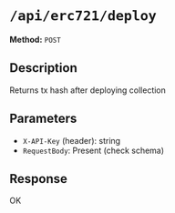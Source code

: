# `/api/erc721/deploy`

**Method:** `POST`  

## Description
Returns tx hash after deploying collection



## Parameters
- `X-API-Key` (header): string
- `RequestBody`: Present (check schema)

## Response
OK
